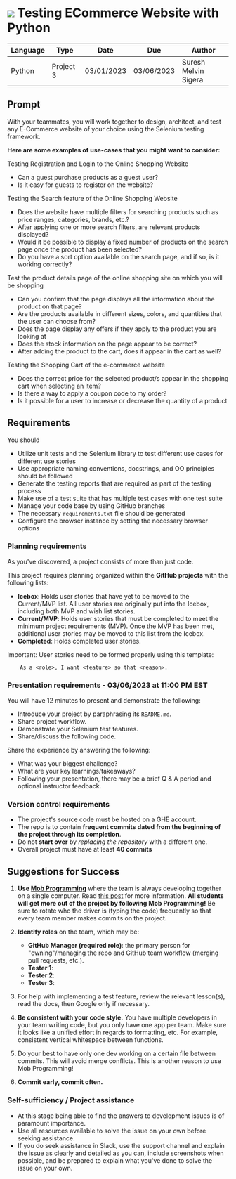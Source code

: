 
# ![](https://ga-dash.s3.amazonaws.com/production/assets/logo-9f88ae6c9c3871690e33280fcf557f33.png) Testing ECommerce Website with Python

| Language | Type      | Date       | Due        | Author               |
|----------|-----------|------------|------------|----------------------|
| Python   | Project 3 | 03/01/2023 | 03/06/2023 | Suresh Melvin Sigera |

## Prompt

With your teammates, you will work together to design, architect, and test any E-Commerce website of your choice using the Selenium testing framework.

**Here are some examples of use-cases that you might want to consider:**

Testing Registration and Login to the Online Shopping Website
 - Can a guest purchase products as a guest user?
 - Is it easy for guests to register on the website?

Testing the Search feature of the Online Shopping Website

 - Does the website have multiple filters for searching products such as price ranges, categories, brands, etc.?
 - After applying one or more search filters, are relevant products displayed?
 - Would it be possible to display a fixed number of products on the search page once the product has been selected?
 - Do you have a sort option available on the search page, and if so, is it working correctly?
   
Test the product details page of the online shopping site on which you will be shopping
 - Can you confirm that the page displays all the information about the product on that page?
 - Are the products available in different sizes, colors, and quantities that the user can choose from?
 - Does the page display any offers if they apply to the product you are looking at
 - Does the stock information on the page appear to be correct?
 - After adding the product to the cart, does it appear in the cart as well?
   
Testing the Shopping Cart of the e-commerce website
 - Does the correct price for the selected product/s appear in the shopping cart when selecting an item?
 - Is there a way to apply a coupon code to my order?
 - Is it possible for a user to increase or decrease the quantity of a product

## Requirements

You should 

- Utilize unit tests and the Selenium library to test different use cases for different use stories
- Use appropriate naming conventions, docstrings, and OO principles should be followed
- Generate the testing reports that are required as part of the testing process
- Make use of a test suite that has multiple test cases with one test suite
- Manage your code base by using GitHub branches
- The necessary `requirements.txt` file should be generated
- Configure the browser instance by setting the necessary browser options

### Planning requirements

As you've discovered, a project consists of more than just code.

This project requires planning organized within the **GitHub projects** with the following lists:

- **Icebox**: Holds user stories that have yet to be moved to the Current/MVP list. All user stories are originally put into the Icebox, including both MVP and wish list stories.
- **Current/MVP**: Holds user stories that must be completed to meet the minimum project requirements (MVP). Once the MVP
  has been met, additional user stories may be moved to this list from the Icebox.
- **Completed**: Holds completed user stories.

Important: User stories need to be formed properly using this template: 
```
    As a <role>, I want <feature> so that <reason>.
```

### Presentation requirements - 03/06/2023 at 11:00 PM EST

You will have 12 minutes to present and demonstrate the following:

- Introduce your project by paraphrasing its `README.md`.
- Share project workflow.
- Demonstrate your Selenium test features.
- Share/discuss the following code.

Share the experience by answering the following:

- What was your biggest challenge?
- What are your key learnings/takeaways?
- Following your presentation, there may be a brief Q & A period and optional instructor feedback.

### Version control requirements

- The project's source code must be hosted on a GHE account.
- The repo is to contain **frequent commits dated from the beginning of the project through its completion**.
- Do not **start over** by _replacing the repository_ with a different one.
- Overall project must have at least **40 commits**


## Suggestions for Success

1. **Use [Mob Programming](https://en.wikipedia.org/wiki/Mob_programming)** where the team is always developing together on a single computer.  Read [this post](http://underthehood.meltwater.com/blog/2016/06/01/mob-programming/) for more information.  **All students will get more out of the project by following Mob Programming!**  Be sure to rotate who the driver is (typing the code) frequently so that every team member makes commits on the project.

2.  **Identify roles** on the team, which may be:
    - **GitHub Manager (required role)**: the primary person for "owning"/managing the repo and GitHub team workflow (merging pull requests, etc.).
    - **Tester 1**: 
    - **Tester 2**: 
    - **Tester 3**: 

4. For help with implementing a test feature, review the relevant lesson(s), read the docs, then Google only if necessary.

5.  **Be consistent with your code style.** You have multiple developers in your team writing code, but you only have one app per team. Make sure it looks like a unified effort in regards to formatting, etc.  For example, consistent vertical whitespace between functions.

6. Do your best to have only one dev working on a certain file between commits.  This will avoid merge conflicts. This is another reason to use Mob Programming!

7. **Commit early, commit often.**


### Self-sufficiency / Project assistance

- At this stage being able to find the answers to development issues is of paramount importance.
- Use all resources available to solve the issue on your own before seeking assistance.
- If you do seek assistance in Slack, use the support channel and explain the issue as clearly and detailed as you can,
  include screenshots when possible, and be prepared to explain what you've done to solve the issue on your own.
